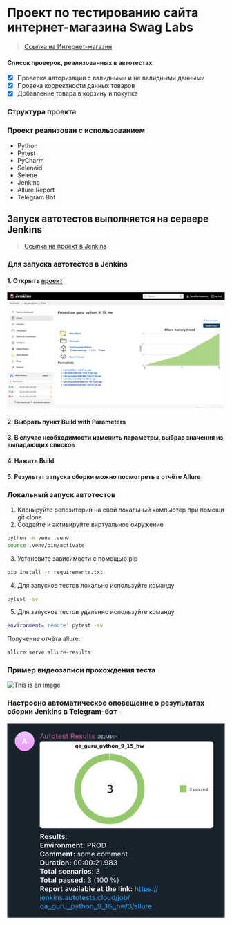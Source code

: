 # Проект по тестированию сайта интернет-магазина Swag Labs
> <a target="_blank" href="https://www.saucedemo.com/">Ссылка на Интернет-магазин</a>

#### Список проверок, реализованных в автотестах
- [x] Проверка авторизации с валидными и не валидными данными
- [x] Провека корректности данных товаров
- [x] Добавление товара в корзину и покупка

### Структура проекта

### Проект реализован с использованием
- Python 
- Pytest 
- PyCharm 
- Selenoid 
- Selene 
- Jenkins 
- Allure Report 
- Telegram Bot

## Запуск автотестов выполняется на сервере Jenkins
> <a target="_blank" href="https://jenkins.autotests.cloud/job/qa_guru_python_9_15_hw/">Ссылка на проект в Jenkins</a>

### Для запуска автотестов в Jenkins
#### 1. Открыть <a target="_blank" href="https://jenkins.autotests.cloud/job/qa_guru_python_9_15_hw/">проект</a>

![This is an image](/photos/main_jen.png)

#### 2. Выбрать пункт **Build with Parameters**
#### 3. В случае необходимости изменить параметры, выбрав значения из выпадающих списков
#### 4. Нажать **Build**
#### 5. Результат запуска сборки можно посмотреть в отчёте Allure

### Локальный запуск автотестов
1. Клонируйте репозиторий на свой локальный компьютер при помощи git clone
2. Создайте и активируйте виртуальное окружение
  ```bash
  python -m venv .venv
  source .venv/bin/activate
  ```
3. Установите зависимости с помощью pip
  ```bash
  pip install -r requirements.txt
  ```
4. Для запусков тестов локально используйте команду 
  ```bash
  pytest -sv
  ```
5. Для запусков тестов удаленно используйте команду 
  ```bash
  environment='remote' pytest -sv
  ```

Получение отчёта allure:
```bash
allure serve allure-results
``` 

### Пример видеозаписи прохождения теста
![This is an image](/photos/video.gif)

### Настроено автоматическое оповещение о результатах сборки Jenkins в Telegram-бот
![This is an image](/photos/telega.png)
